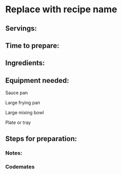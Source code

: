 # Replace with recipe name

## Servings: 

## Time to prepare: 

## Ingredients:


## Equipment needed:
Sauce pan

Large frying pan

Large mixing bowl  

Plate or tray

## Steps for preparation:



### Notes:



### Codemates #
